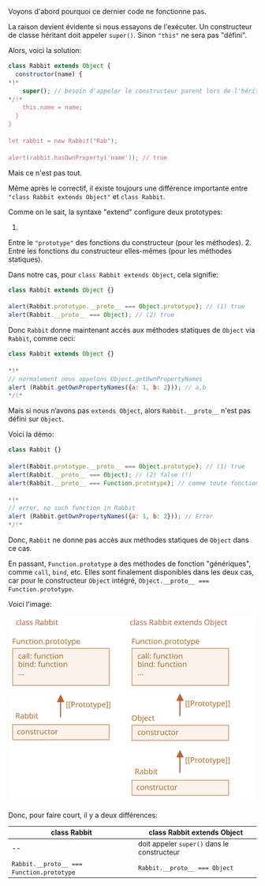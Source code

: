 Voyons d'abord pourquoi ce dernier code ne fonctionne pas.

La raison devient évidente si nous essayons de l'exécuter.
Un constructeur de classe héritant doit appeler `super()`.
Sinon `"this"` ne sera pas "défini".

Alors, voici la solution:

```js run
class Rabbit extends Object {
  constructor(name) {
*!*
    super(); // besoin d'appeler le constructeur parent lors de l'héritage
*/!*
    this.name = name;
  }
}

let rabbit = new Rabbit("Rab");

alert(rabbit.hasOwnProperty('name')); // true
```

Mais ce n'est pas tout.

Même après le correctif, il existe toujours une différence importante entre `"class Rabbit extends Object"` et `class Rabbit`.

Comme on le sait, la syntaxe "extend" configure deux prototypes:

1.
Entre le `"prototype"` des fonctions du constructeur (pour les méthodes).
2.
Entre les fonctions du constructeur elles-mêmes (pour les méthodes statiques).

Dans notre cas, pour `class Rabbit extends Object`, cela signifie:

```js run
class Rabbit extends Object {}

alert(Rabbit.prototype.__proto__ === Object.prototype); // (1) true
alert(Rabbit.__proto__ === Object); // (2) true
```

Donc `Rabbit` donne maintenant accès aux méthodes statiques de `Object` via `Rabbit`, comme ceci:

```js run
class Rabbit extends Object {}

*!*
// normalement nous appelons Object.getOwnPropertyNames
alert (Rabbit.getOwnPropertyNames({a: 1, b: 2})); // a,b
*/!*
```

Mais si nous n’avons pas `extends Object`, alors `Rabbit.__proto__` n'est pas défini sur `Object`.

Voici la démo:

```js run
class Rabbit {}

alert(Rabbit.prototype.__proto__ === Object.prototype); // (1) true
alert(Rabbit.__proto__ === Object); // (2) false (!)
alert(Rabbit.__proto__ === Function.prototype); // comme toute fonction par défaut

*!*
// error, no such function in Rabbit
alert (Rabbit.getOwnPropertyNames({a: 1, b: 2})); // Error
*/!*
```

Donc, `Rabbit` ne donne pas accès aux méthodes statiques de `Object` dans ce cas.

En passant, `Function.prototype` a des méthodes de fonction  "génériques", comme `call`, `bind`, etc.
Elles sont finalement disponibles dans les deux cas, car pour le constructeur `Object` intégré, `Object.__proto__ === Function.prototype`.

Voici l'image:

![](rabbit-extends-object.svg)

Donc, pour faire court, il y a deux différences:

| class Rabbit                              | class Rabbit extends Object                 |
| ----------------------------------------- | ------------------------------------------- |
| --                                        | doit appeler `super()` dans le constructeur |
| `Rabbit.__proto__ === Function.prototype` | `Rabbit.__proto__ === Object`               |
